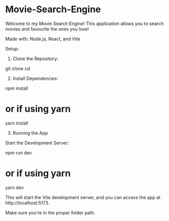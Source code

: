 # Movie-Search-Engine

Welcome to my Movie Search Engine! This application allows you to search movies and favourite the ones you love!

Made with: Node.js, React, and Vite

Setup:
1. Clone the Repository:

git clone <repository-url>
cd <repository-folder>

2. Install Dependencies:

npm install
# or if using yarn
yarn install

3. Running the App

Start the Development Server:

npm run dev
# or if using yarn
yarn dev

This will start the Vite development server, and you can access the app at http://localhost:5173.

Make sure you're in the proper folder path. 
